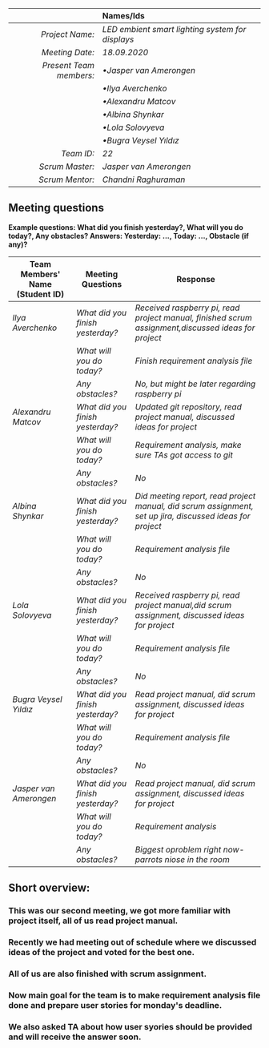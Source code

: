 |                          | **Names/Ids**       |
|-------------------------:|:--------------------|
| *Project Name:*          |*LED embient smart lighting system for displays*          |
| *Meeting Date:*          |*18.09.2020*           |
| *Present Team members:*  |*•Jasper van Amerongen*|
|                          |*•Ilya Averchenko*     |
|                          |*•Alexandru Matcov*    |
|                          |*•Albina Shynkar*      |
|                          |*•Lola Solovyeva*      |
|                          |*•Bugra Veysel Yıldız* |
| *Team ID:*               |*22*                   |
| *Scrum  Master:*         |*Jasper van Amerongen* |
| *Scrum  Mentor:*         |*Chandni Raghuraman*         |
 
## Meeting questions

**Example questions: What did you finish yesterday?, What will you do today?, Any obstacles?   Answers: Yesterday: ..., Today: ..., Obstacle (if any)?**

| **Team Members' Name (Student ID)**   | **Meeting Questions**          | **Response**                                    |
|---------------------------------------|--------------------------------|-------------------------------------------------|
| *Ilya Averchenko*                     |*What did you finish yesterday?*|*Received raspberry pi, read project manual, finished scrum assignment,discussed ideas for project*     |
|                                       |*What will you do today?*       |*Finish requirement analysis file*                      |
|                                       |*Any obstacles?*                |*No, but might be later regarding raspberry pi*                                             |
| *Alexandru Matcov*                    |*What did you finish yesterday?*|*Updated git repository, read project manual, discussed ideas for project*              |
|                                       |*What will you do today?*       |*Requirement analysis, make sure TAs got access to git*                      |
|                                       |*Any obstacles?*                |*No*                                             |
| *Albina Shynkar*                      |*What did you finish yesterday?*|*Did meeting report, read project manual, did scrum assignment, set up jira, discussed ideas for project* |
|                                       |*What will you do today?*       |*Requirement analysis file*   |
|                                       |*Any obstacles?*                |*No*                                 |
| *Lola Solovyeva*                      |*What did you finish yesterday?*|*Received raspberry pi, read project manual,did scrum assignment, discussed ideas for project*      |
|                                       |*What will you do today?*       |*Requirement analysis file*                      |
|                                       |*Any obstacles?*                |*No*                                 |
| *Bugra Veysel Yıldız*                 |*What did you finish yesterday?*|*Read project manual, did scrum assignment, discussed ideas for project*  |
|                                       |*What will you do today?*       |*Requirement analysis file*                      |
|                                       |*Any obstacles?*                |*No*                                             |
| *Jasper van Amerongen*                |*What did you finish yesterday?*|*Read project manual, did scrum assignment, discussed ideas for project*     |                                  |
|                                       |*What will you do today?*       |*Requirement analysis*                      |
|                                       |*Any obstacles?*                |*Biggest oproblem right now- parrots niose in the room*                                             |


## Short overview:

### This was our second meeting, we got more familiar with project itself, all of us read project manual.
### Recently we had meeting out of schedule where we discussed ideas of the project and voted for the best one.
### All of us are also finished with scrum assignment.
### Now main goal for the team is to make requirement analysis file done and prepare user stories for monday's deadline.
### We also asked TA about how user syories should be provided and will receive the answer soon.

